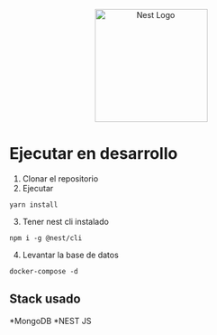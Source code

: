 <p align="center">
  <a href="http://nestjs.com/" target="blank"><img src="https://nestjs.com/img/logo-small.svg" width="200" alt="Nest Logo" /></a>
</p>

# Ejecutar en desarrollo

1. Clonar el repositorio
2. Ejecutar 

```
yarn install
```

3. Tener nest cli instalado

```
npm i -g @nest/cli
```

4. Levantar la base de datos

```
docker-compose -d
```

## Stack usado
*MongoDB
*NEST JS